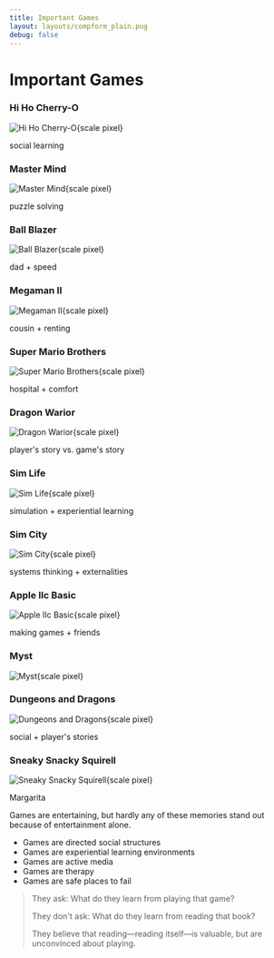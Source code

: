```yaml
---
title: Important Games
layout: layouts/compform_plain.pug
debug: false
---
```


# Important Games

### Hi Ho Cherry-O

![Hi Ho Cherry-O](https://pixl.varagesale.com/http://s3.amazonaws.com/hopshop-image-store-production/127391081/c25f5c67aba9d1aea197edbe2b67e6e0.jpg?_ver=large_uploader_thumbnail&w=640&h=640&fit=crop&s=b2cb679e3c742580b7a388bc05b6fe06){scale pixel}

social learning

### Master Mind

![Master Mind](https://media.wired.com/photos/5932d8ee4cd5ce6f96c0bbe8/master/pass/Box1.png){scale pixel}

puzzle solving

### Ball Blazer

![Ball Blazer](http://www.atarimania.com/8bit/screens/ballblaster.gif){scale pixel}

dad + speed

### Megaman II


![Megaman II](https://vignette.wikia.nocookie.net/megaman/images/f/f9/MM2AirStage.png/revision/latest?cb=20100329002001){scale pixel}


cousin + renting

### Super Mario Brothers

![Super Mario Brothers](https://dpadblogdotcom.files.wordpress.com/2013/10/05-mario-world-1.jpg?w=630){scale pixel}

hospital + comfort

### Dragon Warior

![Dragon Warior](http://www.vgmpf.com/Wiki/images/a/af/Dragon_Warrior_-_NES_-_Town.png){scale pixel}

player's story vs. game's story

### Sim Life

![Sim Life](https://www.myabandonware.com/media/screenshots/s/simlife-1ib/simlife_4.gif){scale pixel}

simulation + experiential learning

### Sim City

![Sim City](https://i.ytimg.com/vi/nuTt_bYYXF8/hqdefault.jpg){scale pixel}

systems thinking + externalities

### Apple IIc Basic

![Apple IIc Basic](https://upload.wikimedia.org/wikipedia/commons/thumb/f/fc/Applesoft_BASIC.png/220px-Applesoft_BASIC.png){scale pixel}

making games + friends

### Myst

![Myst](https://upload.wikimedia.org/wikipedia/en/d/d0/Myst-library_and_ship.jpg){scale pixel}


### Dungeons and Dragons

![Dungeons and Dragons](https://i.pinimg.com/originals/30/75/17/3075179def6cf8e8d2ffa9936d898b9b.jpg){scale pixel}

social + player's stories

### Sneaky Snacky Squirell

![Sneaky Snacky Squirell](https://images-na.ssl-images-amazon.com/images/I/816%2BtOBSjML._SL1500_.jpg){scale pixel}

Margarita

Games are entertaining, but hardly any of these memories stand out because of entertainment alone. 

- Games are directed social structures
- Games are experiential learning environments
- Games are active media
- Games are therapy
- Games are safe places to fail

> They ask: What do they learn from playing that game?
> >
> They don't ask: What do they learn from reading that book?
>
> They believe that reading—reading itself—is valuable, but are unconvinced about playing.

